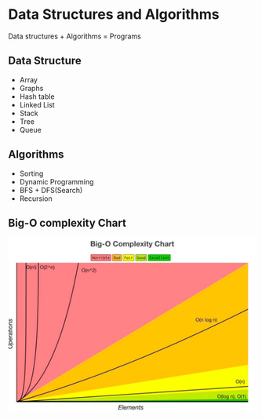 # Data Structures and Algorithms
Data structures + Algorithms = Programs

## Data Structure 
- Array
- Graphs
- Hash table
- Linked List
- Stack 
- Tree
- Queue

## Algorithms
- Sorting
- Dynamic Programming
- BFS + DFS(Search)
- Recursion

## Big-O complexity Chart
![img.png](img.png)